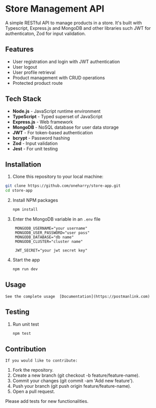 # Store Management API
A simple RESTful API to manage products in a store. It's built with Typescript, Express.js and MongoDB and other libraries such JWT for authenticaton, Zod for input validation.


## Features

- User registration and login with JWT authentication
- User logout
- User profile retrieval
- Product management with CRUD operations
- Protected product route


## Tech Stack

- **Node.js** - JavaScript runtime environment
- **TypeScript** - Typed superset of JavaScript
- **Express.js** - Web framework
- **MongoDB** - NoSQL database for user data storage
- **JWT** - For token-based authentication
- **bcrypt** - Password hashing
- **Zod** - Input validation
- **Jest** - For unit testing

## Installation

1. Clone this repository to your local machine:

```bash
git clone https://github.com/oneharry/store-app.git
cd store-app
```
2. Install NPM packages
   ```bash
   npm install
   ```
3. Enter the MongoDB variable in an `.env` file
   ```
    MONGODB_USERNAME="your username"
    MONGODB_USER_PASSWORD="user pass"
    MONGODB_DATABASE="db name"
    MONGODB_CLUSTER="cluster name"

    JWT_SECRET="your jwt secret key"
   ```
4. Start the app
    ```bash
    npm run dev
    ```

## Usage
    See the complete usage  [Documentation](https://postmanlink.com)

## Testing
1. Run unit test
    ``` bash
    npm test
    ```


## Contribution
    If you would like to contribute:

1. Fork the repository.
2. Create a new branch (git checkout -b feature/feature-name).
3. Commit your changes (git commit -am 'Add new feature').
4. Push your branch (git push origin feature/feature-name).
5. Open a pull request.

Please add tests for new functionalities.